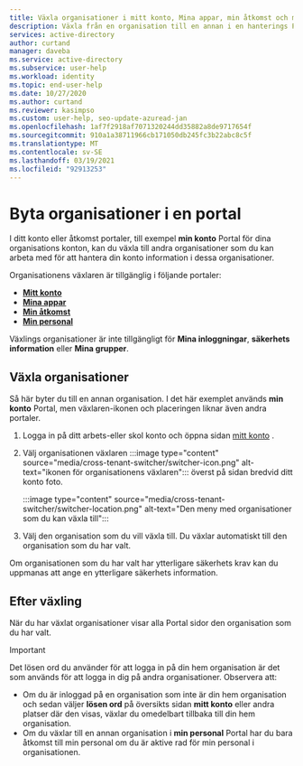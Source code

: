 ```yaml
---
title: Växla organisationer i mitt konto, Mina appar, min åtkomst och mina personal portaler – Azure Active Directory
description: Växla från en organisation till en annan i en hanterings Portal, till exempel mitt konto.
services: active-directory
author: curtand
manager: daveba
ms.service: active-directory
ms.subservice: user-help
ms.workload: identity
ms.topic: end-user-help
ms.date: 10/27/2020
ms.author: curtand
ms.reviewer: kasimpso
ms.custom: user-help, seo-update-azuread-jan
ms.openlocfilehash: 1af7f2918af7071320244dd35882a8de9717654f
ms.sourcegitcommit: 910a1a38711966cb171050db245fc3b22abc8c5f
ms.translationtype: MT
ms.contentlocale: sv-SE
ms.lasthandoff: 03/19/2021
ms.locfileid: "92913253"
---
```

# <a name="switching-organizations-in-a-portal"></a>Byta organisationer i en portal

I ditt konto eller åtkomst portaler, till exempel **min konto** Portal för dina organisations konton, kan du växla till andra organisationer som du kan arbeta med för att hantera din konto information i dessa organisationer.

Organisationens växlaren är tillgänglig i följande portaler:

- [**Mitt konto**](https://myaccount.microsoft.com)
- [**Mina appar**](https://myapps.microsoft.com)
- [**Min åtkomst**](https://myaccess.microsoft.com)
- [**Min personal**](https://mystaff.microsoft.com)

Växlings organisationer är inte tillgängligt för **Mina inloggningar**, **säkerhets information** eller **Mina grupper**.

## <a name="switch-organizations"></a>Växla organisationer

Så här byter du till en annan organisation. I det här exemplet används **min konto** Portal, men växlaren-ikonen och placeringen liknar även andra portaler.

1. Logga in på ditt arbets-eller skol konto och öppna sidan [mitt konto](https://myaccount.microsoft.com) .
1. Välj organisationen växlaren :::image type="content" source="media/cross-tenant-switcher/switcher-icon.png" alt-text="ikonen för organisationens växlaren"::: överst på sidan bredvid ditt konto foto.

    :::image type="content" source="media/cross-tenant-switcher/switcher-location.png" alt-text="Den meny med organisationer som du kan växla till":::

1. Välj den organisation som du vill växla till. Du växlar automatiskt till den organisation som du har valt.

Om organisationen som du har valt har ytterligare säkerhets krav kan du uppmanas att ange en ytterligare säkerhets information.

## <a name="after-switching"></a>Efter växling

När du har växlat organisationer visar alla Portal sidor den organisation som du har valt.

> [!Important]
>Det lösen ord du använder för att logga in på din hem organisation är det som används för att logga in dig på andra organisationer. Observera att:
>
>- Om du är inloggad på en organisation som inte är din hem organisation och sedan väljer **lösen ord** på översikts sidan **mitt konto** eller andra platser där den visas, växlar du omedelbart tillbaka till din hem organisation.
>- Om du växlar till en annan organisation i **min personal** Portal har du bara åtkomst till min personal om du är aktive rad för min personal i organisationen.

